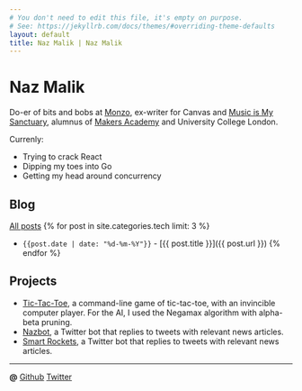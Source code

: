 ```yaml
---
# You don't need to edit this file, it's empty on purpose.
# See: https://jekyllrb.com/docs/themes/#overriding-theme-defaults
layout: default
title: Naz Malik | Naz Malik
---
```


# Naz Malik

Do-er of bits and bobs at [Monzo](https://monzo.com/), ex-writer for Canvas and [Music is My Sanctuary](http://www.musicismysanctuary.com/), alumnus of [Makers Academy](http://www.makersacademy.com/) and University College London.

Currenly: 
- Trying to crack React
- Dipping my toes into Go
- Getting my head around concurrency

## Blog

[All posts](/blog.html)
{% for post in site.categories.tech limit: 3 %}
- `{{post.date | date: "%d-%m-%Y"}}` - [{{ post.title }}]({{ post.url }}) {% endfor %}

## Projects

- [Tic-Tac-Toe](https://github.com/nazwhale/Tic-Tac-Toe), a command-line game of tic-tac-toe, with an invincible computer player. For the AI, I used the Negamax algorithm with alpha-beta pruning.
- [Nazbot](https://github.com/nazwhale/nazbot), a Twitter bot that replies to tweets with relevant news articles.
- [Smart Rockets](https://github.com/nazwhale/smart-rockets), a Twitter bot that replies to tweets with relevant news articles.

---
  
**@**
[Github](https://github.com/nazwhale/) 
[Twitter](https://twitter.com/nazwhale/)
